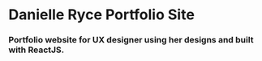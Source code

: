 # Danielle Ryce Portfolio Site

### Portfolio website for UX designer using her designs and built with ReactJS.
